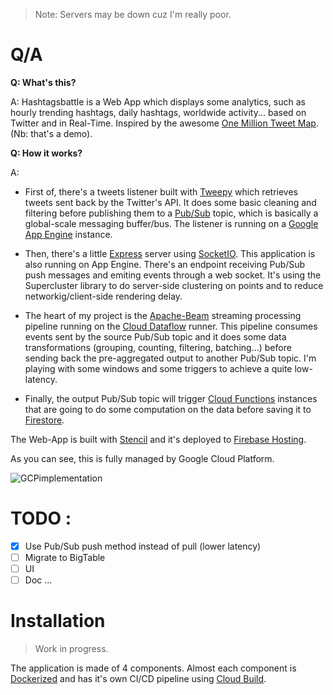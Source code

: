> Note: Servers may be down cuz I'm really poor.

# Q/A

**Q: What's this?**

A: Hashtagsbattle is a Web App which displays some analytics, such as hourly trending hashtags, daily hashtags, worldwide activity... based on Twitter and in Real-Time. Inspired by the awesome [One Million Tweet Map](https://onemilliontweetmap.com). (Nb: that's a demo).

**Q: How it works?**

A: 

- First of, there's a tweets listener built with [Tweepy](https://tweepy.readthedocs.io) which retrieves tweets sent back by the Twitter's API. It does some basic cleaning and filtering before publishing them to a [Pub/Sub](https://cloud.google.com/pubsub/docs/overview) topic, which is basically a global-scale messaging buffer/bus. The listener is running on a [Google App Engine](https://cloud.google.com/appengine/) instance. 

- Then, there's a little [Express](https://expressjs.com/) server using [SocketIO](https://socket.io/). This application is also running on App Engine. There's an endpoint receiving Pub/Sub push messages and emiting events through a web socket. It's using the Supercluster library to do server-side clustering on points and to reduce networkig/client-side rendering delay.

- The heart of my project is the [Apache-Beam](https://beam.apache.org/) streaming processing pipeline running on the [Cloud Dataflow](https://cloud.google.com/dataflow) runner. This pipeline consumes events sent by the source Pub/Sub topic and it does some data transformations (grouping, counting, filtering, batching...) before sending back the pre-aggregated output to another Pub/Sub topic. I'm playing with some windows and some triggers to achieve a quite low-latency.

- Finally, the output Pub/Sub topic will trigger [Cloud Functions](https://cloud.google.com/functions/) instances that are going to do some computation on the data before saving it to [Firestore](https://firebase.google.com/docs/firestore).

The Web-App is built with [Stencil](https://stenciljs.com/) and it's deployed to [Firebase Hosting](https://firebase.google.com/docs/hosting).

As you can see, this is fully managed by Google Cloud Platform.

![GCPimplementation](https://i.imgur.com/8WWeGfa.png)

# TODO :
- [X] Use Pub/Sub push method instead of pull (lower latency)
- [ ] Migrate to BigTable
- [ ] UI
- [ ] Doc
...

# Installation

> Work in progress.

The application is made of 4 components. Almost each component is [Dockerized](https://www.docker.com/) and has it's own CI/CD pipeline using [Cloud Build](https://cloud.google.com/cloud-build). 
